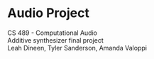 # Audio Project
CS 489 - Computational Audio  
Additive synthesizer final project  
Leah Dineen, Tyler Sanderson, Amanda Valoppi  



